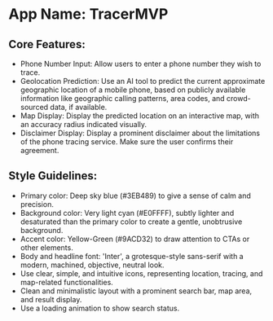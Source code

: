 # **App Name**: TracerMVP

## Core Features:

- Phone Number Input: Allow users to enter a phone number they wish to trace.
- Geolocation Prediction: Use an AI tool to predict the current approximate geographic location of a mobile phone, based on publicly available information like geographic calling patterns, area codes, and crowd-sourced data, if available.
- Map Display: Display the predicted location on an interactive map, with an accuracy radius indicated visually.
- Disclaimer Display: Display a prominent disclaimer about the limitations of the phone tracing service. Make sure the user confirms their agreement.

## Style Guidelines:

- Primary color: Deep sky blue (#3EB489) to give a sense of calm and precision.
- Background color: Very light cyan (#E0FFFF), subtly lighter and desaturated than the primary color to create a gentle, unobtrusive background.
- Accent color: Yellow-Green (#9ACD32) to draw attention to CTAs or other elements.
- Body and headline font: 'Inter', a grotesque-style sans-serif with a modern, machined, objective, neutral look.
- Use clear, simple, and intuitive icons, representing location, tracing, and map-related functionalities.
- Clean and minimalistic layout with a prominent search bar, map area, and result display.
- Use a loading animation to show search status.